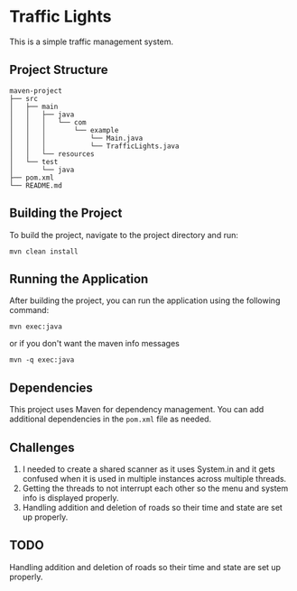 # Traffic Lights

This is a simple traffic management system.

## Project Structure

```
maven-project
├── src
│   ├── main
│   │   ├── java
│   │   │   └── com
│   │   │       └── example
│   │   │           └── Main.java
│   │   │           └── TrafficLights.java
│   │   └── resources
│   └── test
│       └── java
├── pom.xml
└── README.md
```

## Building the Project

To build the project, navigate to the project directory and run:

```
mvn clean install
```

## Running the Application

After building the project, you can run the application using the following command:

```
mvn exec:java
```
or if you don't want the maven info messages
```
mvn -q exec:java
```

## Dependencies

This project uses Maven for dependency management. You can add additional dependencies in the `pom.xml` file as needed.

## Challenges

1. I needed to create a shared scanner as it uses System.in and it gets confused when it is used in multiple instances across multiple threads.
2. Getting the threads to not interrupt each other so the menu and system info is displayed properly.
3. Handling addition and deletion of roads so their time and state are set up properly.

## TODO
Handling addition and deletion of roads so their time and state are set up properly.